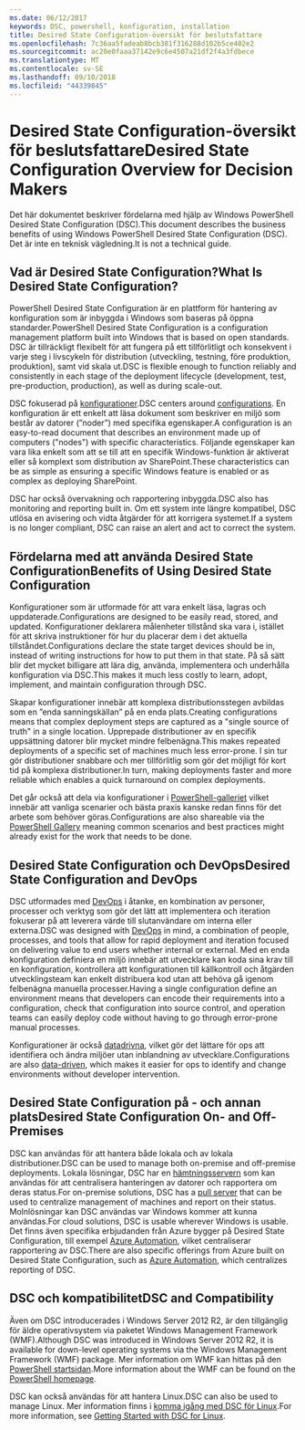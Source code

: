 ```yaml
---
ms.date: 06/12/2017
keywords: DSC, powershell, konfiguration, installation
title: Desired State Configuration-översikt för beslutsfattare
ms.openlocfilehash: 7c36aa5fadeab8bcb381f316288d102b5ce402e2
ms.sourcegitcommit: ac20e0faaa37142e9c6e4507a21df2f4a3fdbece
ms.translationtype: MT
ms.contentlocale: sv-SE
ms.lasthandoff: 09/10/2018
ms.locfileid: "44339845"
---
```

# <a name="desired-state-configuration-overview-for-decision-makers"></a><span data-ttu-id="99770-103">Desired State Configuration-översikt för beslutsfattare</span><span class="sxs-lookup"><span data-stu-id="99770-103">Desired State Configuration Overview for Decision Makers</span></span>

<span data-ttu-id="99770-104">Det här dokumentet beskriver fördelarna med hjälp av Windows PowerShell Desired State Configuration (DSC).</span><span class="sxs-lookup"><span data-stu-id="99770-104">This document describes the business benefits of using Windows PowerShell Desired State Configuration (DSC).</span></span> <span data-ttu-id="99770-105">Det är inte en teknisk vägledning.</span><span class="sxs-lookup"><span data-stu-id="99770-105">It is not a technical guide.</span></span>

## <a name="what-is-desired-state-configuration"></a><span data-ttu-id="99770-106">Vad är Desired State Configuration?</span><span class="sxs-lookup"><span data-stu-id="99770-106">What Is Desired State Configuration?</span></span>

<span data-ttu-id="99770-107">PowerShell Desired State Configuration är en plattform för hantering av konfiguration som är inbyggda i Windows som baseras på öppna standarder.</span><span class="sxs-lookup"><span data-stu-id="99770-107">PowerShell Desired State Configuration is a configuration management platform built into Windows that is based on open standards.</span></span> <span data-ttu-id="99770-108">DSC är tillräckligt flexibelt för att fungera på ett tillförlitligt och konsekvent i varje steg i livscykeln för distribution (utveckling, testning, före produktion, produktion), samt vid skala ut.</span><span class="sxs-lookup"><span data-stu-id="99770-108">DSC is flexible enough to function reliably and consistently in each stage of the deployment lifecycle (development, test, pre-production, production), as well as during scale-out.</span></span>

<span data-ttu-id="99770-109">DSC fokuserad på [konfigurationer](configurations.md).</span><span class="sxs-lookup"><span data-stu-id="99770-109">DSC centers around [configurations](configurations.md).</span></span>
<span data-ttu-id="99770-110">En konfiguration är ett enkelt att läsa dokument som beskriver en miljö som består av datorer (”noder”) med specifika egenskaper.</span><span class="sxs-lookup"><span data-stu-id="99770-110">A configuration is an easy-to-read document that describes an environment made up of computers ("nodes") with specific characteristics.</span></span>
<span data-ttu-id="99770-111">Följande egenskaper kan vara lika enkelt som att se till att en specifik Windows-funktion är aktiverat eller så komplext som distribution av SharePoint.</span><span class="sxs-lookup"><span data-stu-id="99770-111">These characteristics can be as simple as ensuring a specific Windows feature is enabled or as complex as deploying SharePoint.</span></span>

<span data-ttu-id="99770-112">DSC har också övervakning och rapportering inbyggda.</span><span class="sxs-lookup"><span data-stu-id="99770-112">DSC also has monitoring and reporting built in.</span></span>
<span data-ttu-id="99770-113">Om ett system inte längre kompatibel, DSC utlösa en avisering och vidta åtgärder för att korrigera systemet.</span><span class="sxs-lookup"><span data-stu-id="99770-113">If a system is no longer compliant, DSC can raise an alert and act to correct the system.</span></span>

## <a name="benefits-of-using-desired-state-configuration"></a><span data-ttu-id="99770-114">Fördelarna med att använda Desired State Configuration</span><span class="sxs-lookup"><span data-stu-id="99770-114">Benefits of Using Desired State Configuration</span></span>

<span data-ttu-id="99770-115">Konfigurationer som är utformade för att vara enkelt läsa, lagras och uppdaterade.</span><span class="sxs-lookup"><span data-stu-id="99770-115">Configurations are designed to be easily read, stored, and updated.</span></span>
<span data-ttu-id="99770-116">Konfigurationer deklarera målenheter tillstånd ska vara i, istället för att skriva instruktioner för hur du placerar dem i det aktuella tillståndet.</span><span class="sxs-lookup"><span data-stu-id="99770-116">Configurations declare the state target devices should be in, instead of writing instructions for how to put them in that state.</span></span>
<span data-ttu-id="99770-117">På så sätt blir det mycket billigare att lära dig, använda, implementera och underhålla konfiguration via DSC.</span><span class="sxs-lookup"><span data-stu-id="99770-117">This makes it much less costly to learn, adopt, implement, and maintain configuration through DSC.</span></span>

<span data-ttu-id="99770-118">Skapar konfigurationer innebär att komplexa distributionsstegen avbildas som en ”enda sanningskällan” på en enda plats.</span><span class="sxs-lookup"><span data-stu-id="99770-118">Creating configurations means that complex deployment steps are captured as a "single source of truth" in a single location.</span></span>
<span data-ttu-id="99770-119">Upprepade distributioner av en specifik uppsättning datorer blir mycket mindre felbenägna.</span><span class="sxs-lookup"><span data-stu-id="99770-119">This makes repeated deployments of a specific set of machines much less error-prone.</span></span>
<span data-ttu-id="99770-120">I sin tur gör distributioner snabbare och mer tillförlitlig som gör det möjligt för kort tid på komplexa distributioner.</span><span class="sxs-lookup"><span data-stu-id="99770-120">In turn, making deployments faster and more reliable which enables a quick turnaround on complex deployments.</span></span>

<span data-ttu-id="99770-121">Det går också att dela via konfigurationer i [PowerShell-galleriet](https://powershellgallery.com) vilket innebär att vanliga scenarier och bästa praxis kanske redan finns för det arbete som behöver göras.</span><span class="sxs-lookup"><span data-stu-id="99770-121">Configurations are also shareable via the [PowerShell Gallery](https://powershellgallery.com) meaning common scenarios and best practices might already exist for the work that needs to be done.</span></span>


## <a name="desired-state-configuration-and-devops"></a><span data-ttu-id="99770-122">Desired State Configuration och DevOps</span><span class="sxs-lookup"><span data-stu-id="99770-122">Desired State Configuration and DevOps</span></span>

<span data-ttu-id="99770-123">DSC utformades med [DevOps](http://blogs.technet.com/b/ashleymcglone/archive/2015/11/20/devops-for-n00bs-ie-windows-people.aspx) i åtanke, en kombination av personer, processer och verktyg som gör det lätt att implementera och iteration fokuserar på att leverera värde till slutanvändare om interna eller externa.</span><span class="sxs-lookup"><span data-stu-id="99770-123">DSC was designed with [DevOps](http://blogs.technet.com/b/ashleymcglone/archive/2015/11/20/devops-for-n00bs-ie-windows-people.aspx) in mind, a combination of people, processes, and tools that allow for rapid deployment and iteration focused on delivering value to end users whether internal or external.</span></span>
<span data-ttu-id="99770-124">Med en enda konfiguration definiera en miljö innebär att utvecklare kan koda sina krav till en konfiguration, kontrollera att konfigurationen till källkontroll och åtgärden utvecklingsteam kan enkelt distribuera kod utan att behöva gå igenom felbenägna manuella processer.</span><span class="sxs-lookup"><span data-stu-id="99770-124">Having a single configuration define an environment means that developers can encode their requirements into a configuration, check that configuration into source control, and operation teams can easily deploy code without having to go through error-prone manual processes.</span></span>

<span data-ttu-id="99770-125">Konfigurationer är också [datadrivna](configData.md), vilket gör det lättare för ops att identifiera och ändra miljöer utan inblandning av utvecklare.</span><span class="sxs-lookup"><span data-stu-id="99770-125">Configurations are also [data-driven](configData.md), which makes it easier for ops to identify and change environments without developer intervention.</span></span>

## <a name="desired-state-configuration-on--and-off-premises"></a><span data-ttu-id="99770-126">Desired State Configuration på - och annan plats</span><span class="sxs-lookup"><span data-stu-id="99770-126">Desired State Configuration On- and Off-Premises</span></span>

<span data-ttu-id="99770-127">DSC kan användas för att hantera både lokala och av lokala distributioner.</span><span class="sxs-lookup"><span data-stu-id="99770-127">DSC can be used to manage both on-premise and off-premise deployments.</span></span>
<span data-ttu-id="99770-128">Lokala lösningar, DSC har en [hämtningsservern](pullServer.md) som kan användas för att centralisera hanteringen av datorer och rapportera om deras status.</span><span class="sxs-lookup"><span data-stu-id="99770-128">For on-premise solutions, DSC has a [pull server](pullServer.md) that can be used to centralize management of machines and report on their status.</span></span>
<span data-ttu-id="99770-129">Molnlösningar kan DSC användas var Windows kommer att kunna användas.</span><span class="sxs-lookup"><span data-stu-id="99770-129">For cloud solutions, DSC is usable wherever Windows is usable.</span></span>
<span data-ttu-id="99770-130">Det finns även specifika erbjudanden från Azure bygger på Desired State Configuration, till exempel [Azure Automation](https://azure.microsoft.com/en-us/documentation/services/automation/), vilket centraliserar rapportering av DSC.</span><span class="sxs-lookup"><span data-stu-id="99770-130">There are also specific offerings from Azure built on Desired State Configuration, such as [Azure Automation](https://azure.microsoft.com/en-us/documentation/services/automation/), which centralizes reporting of DSC.</span></span>

## <a name="dsc-and-compatibility"></a><span data-ttu-id="99770-131">DSC och kompatibilitet</span><span class="sxs-lookup"><span data-stu-id="99770-131">DSC and Compatibility</span></span>

<span data-ttu-id="99770-132">Även om DSC introducerades i Windows Server 2012 R2, är den tillgänglig för äldre operativsystem via paketet Windows Management Framework (WMF).</span><span class="sxs-lookup"><span data-stu-id="99770-132">Although DSC was introduced in Windows Server 2012 R2, it is available for down-level operating systems via the Windows Management Framework (WMF) package.</span></span>
<span data-ttu-id="99770-133">Mer information om WMF kan hittas på den [PowerShell startsidan](/powershell/).</span><span class="sxs-lookup"><span data-stu-id="99770-133">More information about the WMF can be found on the [PowerShell homepage](/powershell/).</span></span>

<span data-ttu-id="99770-134">DSC kan också användas för att hantera Linux.</span><span class="sxs-lookup"><span data-stu-id="99770-134">DSC can also be used to manage Linux.</span></span> <span data-ttu-id="99770-135">Mer information finns i [komma igång med DSC för Linux](lnxGettingStarted.md).</span><span class="sxs-lookup"><span data-stu-id="99770-135">For more information, see [Getting Started with DSC for Linux](lnxGettingStarted.md).</span></span>
